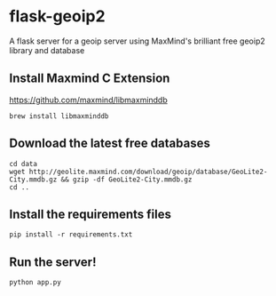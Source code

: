 # flask-geoip2
A flask server for a geoip server using MaxMind's brilliant free geoip2 library and database

## Install Maxmind C Extension

https://github.com/maxmind/libmaxminddb

```
brew install libmaxminddb
```

## Download the latest free databases

```
cd data
wget http://geolite.maxmind.com/download/geoip/database/GeoLite2-City.mmdb.gz && gzip -df GeoLite2-City.mmdb.gz 
cd ..
```

## Install the requirements files
```
pip install -r requirements.txt
```

## Run the server!
```
python app.py
```
